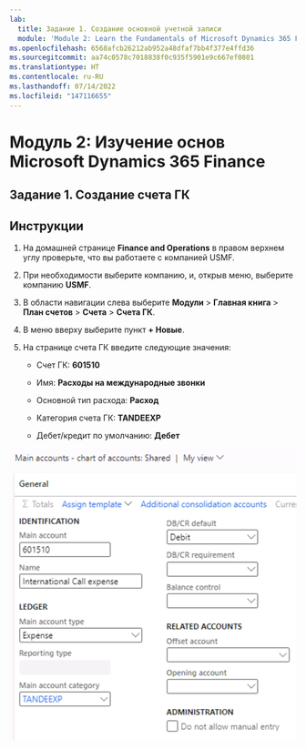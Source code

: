 ```yaml
---
lab:
  title: Задание 1. Создание основной учетной записи
  module: 'Module 2: Learn the Fundamentals of Microsoft Dynamics 365 Finance'
ms.openlocfilehash: 6568afcb26212ab952a48dfaf7bb4f377e4ffd36
ms.sourcegitcommit: aa74c0578c7018838f0c935f5901e9c667ef0801
ms.translationtype: HT
ms.contentlocale: ru-RU
ms.lasthandoff: 07/14/2022
ms.locfileid: "147116655"
---
```

# <a name="module-2-learn-the-fundamentals-of-microsoft-dynamics-365-finance"></a>Модуль 2: Изучение основ Microsoft Dynamics 365 Finance
    
## <a name="lab-1---create-a-main-account"></a>Задание 1. Создание счета ГК

## <a name="instructions"></a>Инструкции

1. На домашней странице **Finance and Operations** в правом верхнем углу проверьте, что вы работаете с компанией USMF.

2. При необходимости выберите компанию, и, открыв меню, выберите компанию **USMF**.

3. В области навигации слева выберите **Модули** > **Главная книга** > **План счетов** > **Счета** > **Счета ГК**.

4. В меню вверху выберите пункт **+ Новые**.

5. На странице счета ГК введите следующие значения:

    - Счет ГК: **601510**

    - Имя: **Расходы на международные звонки**

    - Основной тип расхода: **Расход**

    - Категория счета ГК: **TANDEEXP**

    - Дебет/кредит по умолчанию: **Дебет**

 ![Снимок экрана счетов ГК — план счетов: Общая страница с заполненными полями из шага 5](./media/m-002-explore-general-ledgers-in-microsoft-dynamics-365-finance-03.png)
